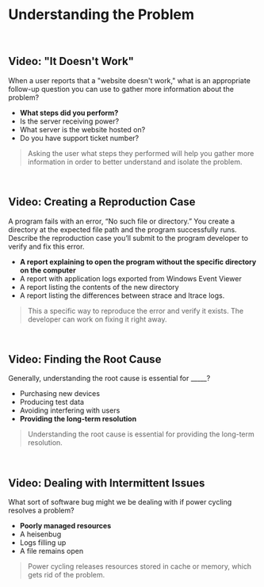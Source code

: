# Understanding the Problem

<br>

## Video: "It Doesn't Work"

When a user reports that a "website doesn't work," what is an appropriate follow-up question you can use to gather more information about the problem?

* **What steps did you perform?**
* Is the server receiving power?
* What server is the website hosted on?
* Do you have support ticket number? 

> Asking the user what steps they performed will help you gather more information in order to better understand and isolate the problem.

<br>

## Video: Creating a Reproduction Case

A program fails with an error, “No such file or directory.” You create a directory at the expected file path and the program successfully runs. Describe the reproduction case you’ll submit to the program developer to verify and fix this error.

* **A report explaining to open the program without the specific directory on the computer**
* A report with application logs exported from Windows Event Viewer 
* A report listing the contents of the new directory
* A report listing the differences between strace and ltrace logs. 

> This a specific way to reproduce the error and verify it exists. The developer can work on fixing it right away. 

<br>

## Video: Finding the Root Cause

Generally, understanding the root cause is essential for _____?

* Purchasing new devices
* Producing test data
* Avoiding interfering with users
* **Providing the long-term resolution**

> Understanding the root cause is essential for providing the long-term resolution. 

<br>

## Video: Dealing with Intermittent Issues

What sort of software bug might we be dealing with if power cycling resolves a problem?

* **Poorly managed resources**
* A heisenbug
* Logs filling up
* A file remains open 

> Power cycling releases resources stored in cache or memory, which gets rid of the problem. 